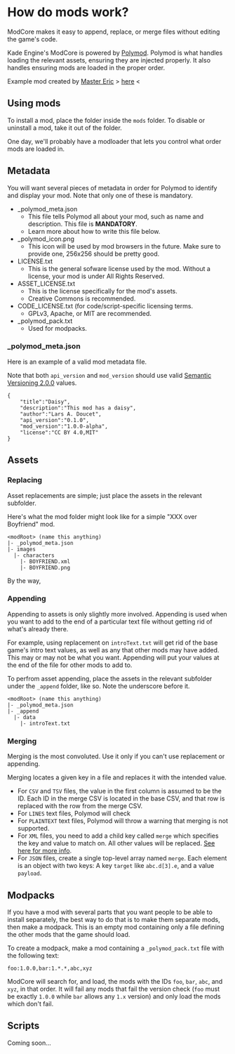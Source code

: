 # How do mods work?

ModCore makes it easy to append, replace, or merge files without editing the game's code.

Kade Engine's ModCore is powered by [Polymod](https://github.com/larsiusprime/polymod). Polymod is what handles loading the relevant assets, ensuring they are injected properly. It also handles ensuring mods are loaded in the proper order.

Example mod created by [Master Eric](https://twitter.com/EliteMasterEric) > [here](https://github.com/EnigmaEngine/ModCore-Tricky-Mod) <

## Using mods

To install a mod, place the folder inside the `mods` folder. To disable or uninstall a mod, take it out of the folder.

One day, we'll probably have a modloader that lets you control what order mods are loaded in.

## Metadata

You will want several pieces of metadata in order for Polymod to identify and display your mod. Note that only one of these is mandatory.

* _polymod_meta.json
  * This file tells Polymod all about your mod, such as name and description. This file is **MANDATORY**.
  * Learn more about how to write this file below.
* _polymod_icon.png
  * This icon will be used by mod browsers in the future. Make sure to provide one, 256x256 should be pretty good.
* LICENSE.txt
  * This is the general sofware license used by the mod. Without a license, your mod is under All Rights Reserved.
* ASSET_LICENSE.txt
  * This is the license specifically for the mod's assets.
  * Creative Commons is recommended.
* CODE_LICENSE.txt (for code/script-specific licensing terms.
  * GPLv3, Apache, or MIT are recommended.
* _polymod_pack.txt
  * Used for modpacks.

### _polymod_meta.json

Here is an example of a valid mod metadata file.

Note that both `api_version` and `mod_version` should use valid [Semantic Versioning 2.0.0](https://semver.org/) values.

```
{
	"title":"Daisy",
	"description":"This mod has a daisy",
	"author":"Lars A. Doucet",
	"api_version":"0.1.0",
	"mod_version":"1.0.0-alpha",
	"license":"CC BY 4.0,MIT"
}
```

## Assets

### Replacing

Asset replacements are simple; just place the assets in the relevant subfolder.

Here's what the mod folder might look like for a simple "XXX over Boyfriend" mod.

```
<modRoot> (name this anything)
|- _polymod_meta.json
|- images
  |- characters
    |- BOYFRIEND.xml
    |- BOYFRIEND.png
```

By the way, 

### Appending

Appending to assets is only slightly more involved. Appending is used when you want to add to the end of a particular text file without getting rid of what's already there.

For example, using replacement on `introText.txt` will get rid of the base game's intro text values, as well as any that other mods may have added. This may or may not be what you want. Appending will put your values at the end of the file for other mods to add to.

To perfrom asset appending, place the assets in the relevant subfolder under the `_append` folder, like so. Note the underscore before it.

```
<modRoot> (name this anything)
|- _polymod_meta.json
|- _append
  |- data
    |- introText.txt
```

### Merging

Merging is the most convoluted. Use it only if you can't use replacement or appending.

Merging locates a given key in a file and replaces it with the intended value.

* For `CSV` and `TSV` files, the value in the first column is assumed to be the ID. Each ID in the merge CSV is located in the base CSV, and that row is replaced with the row from the merge CSV.
* For `LINES` text files, Polymod will check 
* For `PLAINTEXT` text files, Polymod will throw a warning that merging is not supported.
* For `XML` files, you need to add a child key called `merge` which specifies the key and value to match on. All other values will be replaced. [See here for more info](https://github.com/larsiusprime/polymod#_merge-folder).
* For `JSON` files, create a single top-level array named `merge`. Each element is an object with two keys: A key `target` like `abc.d[3].e`, and a value `payload`.

## Modpacks

If you have a mod with several parts that you want people to be able to install separately, the best way to do that is to make them separate mods, then make a modpack. This is an empty mod containing only a file defining the other mods that the game should load.

To create a modpack, make a mod containing a `_polymod_pack.txt` file with the following text:

```
foo:1.0.0,bar:1.*.*,abc,xyz
```

ModCore will search for, and load, the mods with the IDs `foo`, `bar`, `abc`, and `xyz`, in that order. It will fail any mods that fail the version check (`foo` must be exactly `1.0.0` while `bar` allows any `1.x` version) and only load the mods which don't fail.

## Scripts

Coming soon...
